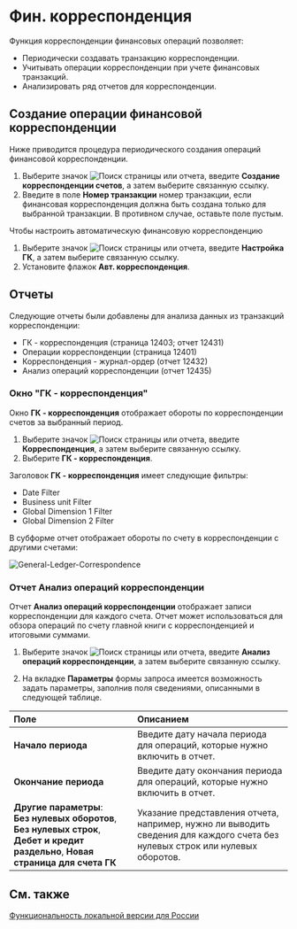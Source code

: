 # Фин. корреспонденция

Функция корреспонденции финансовых операций позволяет: 

- Периодически создавать транзакцию корреспонденции.
- Учитывать операции корреспонденции при учете финансовых транзакций.
- Анализировать ряд отчетов для корреспонденции.

 

## Создание операции финансовой корреспонденции 

Ниже приводится процедура периодического создания операций финансовой корреспонденции.

1. Выберите значок ![Поиск страницы или отчета](https://github.com/DianaMalina/dynamics365smb-docs/blob/live/business-central/LocalFunctionality/Russia/1.png), введите **Создание корреспонденции счетов**, а затем выберите связанную ссылку.
2. Введите в поле **Номер транзакции** номер транзакции, если финансовая корреспонденция должна быть создана только для выбранной транзакции. В противном случае, оставьте поле пустым.

 

Чтобы настроить автоматическую финансовую корреспонденцию 

1. Выберите значок ![Поиск страницы или отчета](https://github.com/DianaMalina/dynamics365smb-docs/blob/live/business-central/LocalFunctionality/Russia/1.png), введите **Настройка ГК**, а затем выберите связанную ссылку.
2. Установите флажок **Авт. корреспонденция**.

 

## Отчеты 

Следующие отчеты были добавлены для анализа данных из транзакций корреспонденции: 

- ГК - корреспонденция (страница 12403; отчет 12431)
- Операции корреспонденции (страница 12401)
- Корреспонденция - журнал-ордер (отчет 12432)
- Анализ операций корреспонденции (отчет 12435)

 

### Окно "ГК - корреспонденция" 

Окно **ГК - корреспонденция** отображает обороты по корреспонденции счетов за выбранный период. 

1. Выберите значок ![Поиск страницы или отчета](https://github.com/DianaMalina/dynamics365smb-docs/blob/live/business-central/LocalFunctionality/Russia/1.png), введите **Корреспонденция**, а затем выберите связанную ссылку.
2. Выберите **ГК - корреспонденция**.



Заголовок **ГК - корреспонденция** имеет следующие фильтры:

- Date Filter
- Business unit Filter
- Global Dimension 1 Filter
- Global Dimension 2 Filter

 

В субформе  отчет отображает обороты по счету в корреспонденции с другими счетами:

![General-Ledger-Correspondence](C:\GitHub\dynamics365smb-docs\business-central\LocalFunctionality\business-central\LocalFunctionality\RussiaLF_EN\General-Ledger-Correspondence.png)



### Отчет Анализ операций корреспонденции

Отчет **Анализ операций корреспонденции** отображает записи корреспонденции для каждого счета. Отчет может использоваться для обзора операций по счету главной книги с корреспонденцией и итоговыми суммами.

1. Выберите значок ![Поиск страницы или отчета](https://github.com/DianaMalina/dynamics365smb-docs/blob/live/business-central/LocalFunctionality/Russia/1.png), введите **Анализ операций корреспонденции**, а затем выберите связанную ссылку.

2. На вкладке **Параметры** формы запроса имеется возможность задать параметры, заполнив поля сведениями, описанными в следующей таблице.

| Поле                                                         | Описанием                                                    |
| :----------------------------------------------------------- | :----------------------------------------------------------- |
| **Начало периода**                                           | Введите дату начала периода для операций, которые нужно включить в отчет. |
| **Окончание периода**                                        | Введите дату окончания периода для операций, которые нужно включить в отчет. |
| **Другие параметры**:<br />**Без нулевых оборотов**, **Без нулевых строк**, **Дебет и кредит раздельно**, **Новая страница для счета ГК** | Указание представления отчета, например, нужно ли выводить сведения для каждого счета без нулевых строк или нулевых оборотов. |

 

## См. также 

[Функциональность локальной версии для России](https://github.com/DianaMalina/dynamics365smb-docs/blob/live/business-central/LocalFunctionality/Russia/russian-local-functionality.md)

